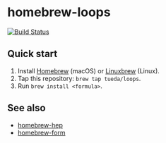 homebrew-loops
==============

[![Build Status](https://travis-ci.com/tueda/homebrew-loops.svg?branch=master)](https://travis-ci.com/tueda/homebrew-loops)

Quick start
-----------
1. Install [Homebrew](https://brew.sh/) (macOS) or
   [Linuxbrew](http://linuxbrew.sh/) (Linux).
2. Tap this repository: `brew tap tueda/loops`.
3. Run `brew install <formula>`.


See also
--------
- [homebrew-hep](https://github.com/davidchall/homebrew-hep)
- [homebrew-form](https://github.com/tueda/homebrew-form)
